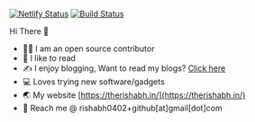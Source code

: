 [![Netlify Status](https://api.netlify.com/api/v1/badges/7085e378-7558-4d7e-8adc-6ed45d72f0c5/deploy-status)](https://github.com/Rishabh04-02/Rishabh04-02) [![Build Status](https://travis-ci.com/Rishabh04-02/Rishabh04-02.svg?branch=master)](https://github.com/Rishabh04-02/Rishabh04-02)

Hi There 👋

* 🧑‍💻 I am an open source contributor
* 📖 I like to read
* ✍️ I enjoy blogging, Want to read my blogs? [Click here](https://therishabh.in/post/)
* 💻 Loves trying new software/gadgets
* 🌏 My website [https://therishabh.in/](https://therishabh.in/)
* 📇 Reach me @ rishabh0402+github[at]gmail[dot]com
